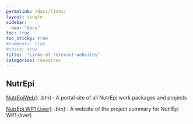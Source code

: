 ```yaml
---
permalink: /docs/links/
layout: single
sidebar:
  nav: "docs"
toc: true
toc_sticky: true
#comments: true
#share: true  
title:  "Links of relevant websites"
categories: resources
---
```


## NutrEpi
[NutrEpiWeb](https://nutrepi.github.io){: .btn}
: A portal site of all NutrEpi work packages and projects

[NutrEpi WP1 Liver](https://nutrepi.github.io/wp1liver/){: .btn}
: A website of the project summary for NutrEpi WP1 (liver)
